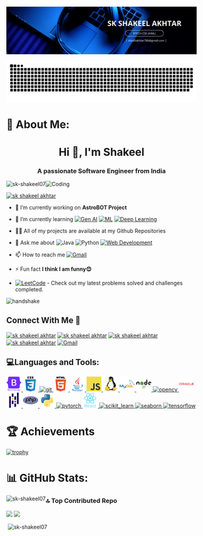 ![logo](https://github.com/Sk-Shakeel07/Sk-Shakeel07/blob/main/SK%20SHAKEEL%20AKHTAR%20(3).png)

<picture>
  <source
    media="(prefers-color-scheme: dark)"
    srcset="https://raw.githubusercontent.com/platane/snk/output/github-contribution-grid-snake-dark.svg"
  />
  <source
    media="(prefers-color-scheme: light)"
    srcset="https://raw.githubusercontent.com/platane/snk/output/github-contribution-grid-snake.svg"
  />
  <img
    alt="github contribution grid snake animation"
    src="https://raw.githubusercontent.com/platane/snk/output/github-contribution-grid-snake.svg"
  />
</picture>

# 💫 About Me:
<h1 align="center">Hi 👋, I'm  Shakeel</h1>
<h3 align="center">A passionate Software Engineer from India</h3>
<img align="right" alt="Coding" width="400" src="https://user-images.githubusercontent.com/55389276/140866485-8fb1c876-9a8f-4d6a-98dc-08c4981eaf70.gif">

<p align="left"> <img src="https://komarev.com/ghpvc/?username=sk-shakeel07&label=Profile%20views&color=0e75b6&style=flat" alt="sk-shakeel07" /> </p>

<p align="left"> <a href="https://x.com/shakeel_ak8487?t=dOg3MefwbkqEMGbj-YVDFg&s=09" target="blank"><img src="https://img.shields.io/twitter/follow/sk shakeel akhtar?logo=twitter&style=for-the-badge" alt="sk shakeel akhtar" /></a> </p>

- 🔭 I’m currently working on **AstroBOT Project**

- 🌱 I’m currently learning [![Gen AI](https://img.shields.io/badge/Gen%20AI-307080?style=plastic)](your_link_here)
[![ML](https://img.shields.io/badge/Machine%20Learning-103080?style=plastic)](your_link_here)
[![Deep Learning](https://img.shields.io/badge/Deep%20Learning-901030?style=plastic)](your_link_here)

- 👨‍💻 All of my projects are available at my Github Repositories 

- 💬 Ask me about ![Java](https://img.shields.io/badge/java-%23ED8B00.svg?style=plastic&logo=openjdk&logoColor=white) ![Python](https://img.shields.io/badge/Python-3776AB?style=flat&logo=python&logoColor=white)
 [![Web Development](https://img.shields.io/badge/Web%20Development-0078D4?style=plastic)](your_link_here)

- 📫 How to reach me  [![Gmail](https://img.shields.io/badge/Gmail-D14836?style=flat&logo=gmail&logoColor=white)](mailto:skkafilakhtar786@gmail.com)

- ⚡ Fun fact **I think I am funny😊**
- [![LeetCode](https://img.shields.io/badge/LeetCode-FFA116?style=flat&logo=leetcode&logoColor=white)](https://leetcode.com/u/HIQG7JObbt/) - Check out my latest problems solved and challenges completed.

![handshake](https://user-images.githubusercontent.com/50038188/210223714-596ff4e6-1339-436f-84c0-2a1f149c1e1b.gif)

## Connect With Me 🔗
<p align="left">
<a href="https://x.com/shakeel_ak8487?t=dOg3MefwbkqEMGbj-YVDFg&s=09" target="blank"><img align="center" src="https://raw.githubusercontent.com/rahuldkjain/github-profile-readme-generator/master/src/images/icons/Social/twitter.svg" alt="sk shakeel akhtar" height="30" width="40" /></a>
<a href="https://www.linkedin.com/in/sk-shakeel-akhtar-0a42a2354" target="blank"><img align="center" src="https://raw.githubusercontent.com/rahuldkjain/github-profile-readme-generator/master/src/images/icons/Social/linked-in-alt.svg" alt="sk shakeel akhtar" height="30" width="40" /></a>
<a href="https://www.facebook.com/share/1N2BtNUE3g/" target="blank"><img align="center" src="https://raw.githubusercontent.com/rahuldkjain/github-profile-readme-generator/master/src/images/icons/Social/facebook.svg" alt="sk shakeel akhtar" height="30" width="40" /></a>
<a href="https://www.instagram.com/skshakeelakhtar?igsh=cm9tN2Rudjd3MzBs" target="blank"><img align="center" src="https://raw.githubusercontent.com/rahuldkjain/github-profile-readme-generator/master/src/images/icons/Social/instagram.svg" alt="sk shakeel akhtar" height="30" width="40" /></a>
  <a href="https://mail.google.com/" target="_blank">
    <img align="center" src="https://www.pngmart.com/files/16/Gmail-Logo-PNG-Transparent-Image.png" alt="Gmail" height="30" width="40" />
</a>

</p>

## 💻Languages and Tools:
<p align="left"> <a href="https://getbootstrap.com" target="_blank" rel="noreferrer"> <img src="https://raw.githubusercontent.com/devicons/devicon/master/icons/bootstrap/bootstrap-plain-wordmark.svg" alt="bootstrap" width="40" height="40"/> </a> <a href="https://www.w3schools.com/css/" target="_blank" rel="noreferrer"> <img src="https://raw.githubusercontent.com/devicons/devicon/master/icons/css3/css3-original-wordmark.svg" alt="css3" width="40" height="40"/> </a> <a href="https://git-scm.com/" target="_blank" rel="noreferrer"> <img src="https://www.vectorlogo.zone/logos/git-scm/git-scm-icon.svg" alt="git" width="40" height="40"/> </a> <a href="https://www.w3.org/html/" target="_blank" rel="noreferrer"> <img src="https://raw.githubusercontent.com/devicons/devicon/master/icons/html5/html5-original-wordmark.svg" alt="html5" width="40" height="40"/> </a> <a href="https://www.java.com" target="_blank" rel="noreferrer"> <img src="https://raw.githubusercontent.com/devicons/devicon/master/icons/java/java-original.svg" alt="java" width="40" height="40"/> </a> <a href="https://developer.mozilla.org/en-US/docs/Web/JavaScript" target="_blank" rel="noreferrer"> <img src="https://raw.githubusercontent.com/devicons/devicon/master/icons/javascript/javascript-original.svg" alt="javascript" width="40" height="40"/> </a> <a href="https://www.linux.org/" target="_blank" rel="noreferrer"> <img src="https://raw.githubusercontent.com/devicons/devicon/master/icons/linux/linux-original.svg" alt="linux" width="40" height="40"/> </a> <a href="https://www.mysql.com/" target="_blank" rel="noreferrer"> <img src="https://raw.githubusercontent.com/devicons/devicon/master/icons/mysql/mysql-original-wordmark.svg" alt="mysql" width="40" height="40"/> </a> <a href="https://nodejs.org" target="_blank" rel="noreferrer"> <img src="https://raw.githubusercontent.com/devicons/devicon/master/icons/nodejs/nodejs-original-wordmark.svg" alt="nodejs" width="40" height="40"/> </a> <a href="https://opencv.org/" target="_blank" rel="noreferrer"> <img src="https://www.vectorlogo.zone/logos/opencv/opencv-icon.svg" alt="opencv" width="40" height="40"/> </a> <a href="https://www.oracle.com/" target="_blank" rel="noreferrer"> <img src="https://raw.githubusercontent.com/devicons/devicon/master/icons/oracle/oracle-original.svg" alt="oracle" width="40" height="40"/> </a> <a href="https://pandas.pydata.org/" target="_blank" rel="noreferrer"> <img src="https://raw.githubusercontent.com/devicons/devicon/2ae2a900d2f041da66e950e4d48052658d850630/icons/pandas/pandas-original.svg" alt="pandas" width="40" height="40"/> </a> </a> <a href="https://www.php.net" target="_blank" rel="noreferrer"> <img src="https://raw.githubusercontent.com/devicons/devicon/master/icons/php/php-original.svg" alt="php" width="40" height="40"/> </a> <a href="https://www.python.org" target="_blank" rel="noreferrer"> <img src="https://raw.githubusercontent.com/devicons/devicon/master/icons/python/python-original.svg" alt="python" width="40" height="40"/> </a> <a href="https://pytorch.org/" target="_blank" rel="noreferrer"> <img src="https://www.vectorlogo.zone/logos/pytorch/pytorch-icon.svg" alt="pytorch" width="40" height="40"/> </a> <a href="https://reactjs.org/" target="_blank" rel="noreferrer"> <img src="https://raw.githubusercontent.com/devicons/devicon/master/icons/react/react-original-wordmark.svg" alt="react" width="40" height="40"/> </a> <a href="https://scikit-learn.org/" target="_blank" rel="noreferrer"> <img src="https://upload.wikimedia.org/wikipedia/commons/0/05/Scikit_learn_logo_small.svg" alt="scikit_learn" width="40" height="40"/> </a> <a href="https://seaborn.pydata.org/" target="_blank" rel="noreferrer"> <img src="https://seaborn.pydata.org/_images/logo-mark-lightbg.svg" alt="seaborn" width="40" height="40"/> </a> <a href="https://www.tensorflow.org" target="_blank" rel="noreferrer"> <img src="https://www.vectorlogo.zone/logos/tensorflow/tensorflow-icon.svg" alt="tensorflow" width="40" height="40"/> </a> </p>

# 🏆 Achievements
[![trophy](https://github-profile-trophy.vercel.app/?username=Sk-Shakeel07&theme=radical&no-frame=false&no-bg=true&margin-w=4)](https://github.com/Sk-Shakeel07/github-profile-trophy)

# 📊 GitHub Stats:
<p><img align="left" src="https://github-readme-stats.vercel.app/api/top-langs?username=sk-shakeel07&show_icons=true&locale=en&layout=compact" alt="sk-shakeel07" /></p>

### 🔝 Top Contributed Repo
![](https://github-contributor-stats.vercel.app/api?username=Sk-Shakeel07&limit=5&theme=dark&combine_all_yearly_contributions=true)
[![](https://visitcount.itsvg.in/api?id=Sk-Shakeel07&icon=9&color=6)](https://visitcount.itsvg.in)

<p>&nbsp;<img align="center" src="https://github-readme-stats.vercel.app/api?username=sk-shakeel07&show_icons=true&locale=en" alt="sk-shakeel07" /></p>
